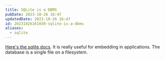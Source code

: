 ```yaml
---
title: SQLite is a DBMS
pubDate: 2023-10-26 16:47
updatedDate: 2023-10-26 16:47
id: 20231026161030-sqlite-is-a-dbms
aliases:
  - sqlite
---
```


[Here's the sqlite docs](https://www.sqlite.org/index.html). It is really useful for embedding in applications. The database is a single file on a filesystem.
